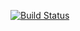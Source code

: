 [![Build Status](https://travis-ci.org/refaktormagazin/blog.svg?branch=master)](https://travis-ci.org/refaktormagazin/blog)
